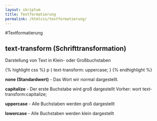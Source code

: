 ```yaml
---
layout: skriptum
title: Textformatierung
permalink: /htmlcss/textformatierung/
---
```

#Textformatierung


## text-transform (Schrifttransformation)

Darstellung von Text in Klein- oder Großbuchstaben

{% highlight css %}
p {
  text-transform: uppercase;
}
{% endhighlight %}

**none (Standardwert)** - Das Wort wir normal dargestellt.

**capitalize** - Der erste Buchstabe wird groß dargestellt Vorher: wort text-transform:capitalize;

**uppercase** - Alle Buchstaben werden groß dargestellt

**lowercase** - Alle Buchstaben werden klein dargestellt